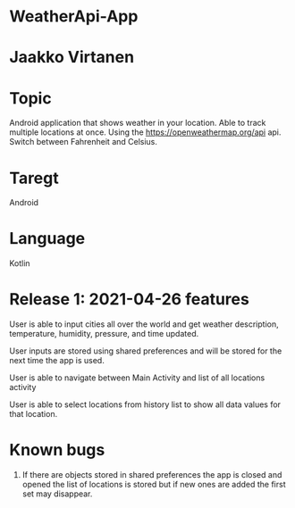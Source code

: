 # WeatherApi-App

# Jaakko Virtanen

# Topic
Android application that shows weather in your location. Able to track multiple locations at once. Using the https://openweathermap.org/api api. Switch between Fahrenheit and Celsius. 

# Taregt
Android

# Language
Kotlin

# Release 1: 2021-04-26 features
User is able to input cities all over the world and get weather description, temperature, humidity, pressure, and time updated.

User inputs are stored using shared preferences and will be stored for the next time the app is used. 

User is able to navigate between Main Activity and list of all locations activity

User is able to select locations from history list to show all data values for that location.

# Known bugs
1. If there are objects stored in shared preferences the app is closed and opened the list of locations is stored but if new ones are added the first set may disappear.
